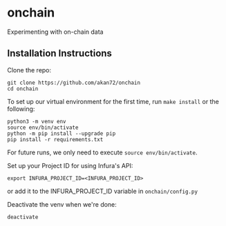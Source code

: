 # onchain

Experimenting with on-chain data

## Installation Instructions

Clone the repo:

```{bash}
git clone https://github.com/akan72/onchain
cd onchain
```

To set up our virtual environment for the first time, run `make install` or the following:

```{bash}
python3 -m venv env
source env/bin/activate
python -m pip install --upgrade pip
pip install -r requirements.txt
```

For future runs, we only need to execute `source env/bin/activate`.

Set up your Project ID for using Infura's API:

```{bash}
export INFURA_PROJECT_ID=<INFURA_PROJECT_ID>
```

or add it to the INFURA_PROJECT_ID variable in `onchain/config.py`

Deactivate the venv when we're done:

```{bash}
deactivate
```
